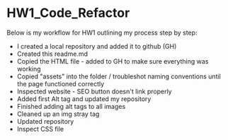 # HW1_Code_Refactor
Below is my workflow for HW1 outlining my process step by step:
- I created a local repository and added it to github (GH)
- Created this readme.md
- Copied the HTML file - added to GH to make sure everything was working
- Copied "assets" into the folder / troubleshot naming conventions until the page functioned correctly
- Inspected website - SEO button doesn't link properly
- Added first Alt tag and updated my repository
- Finished adding alt tags to all images
- Cleaned up an img stray tag
- Updated repository
- Inspect CSS file

